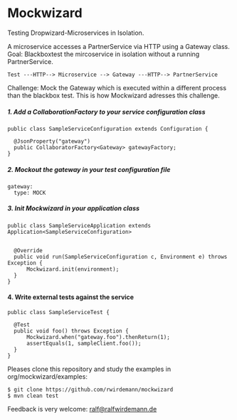 # Mockwizard
Testing Dropwizard-Microservices in Isolation.

A microservice accesses a PartnerService via HTTP using a Gateway class. Goal: Blackboxtest the mircoservice in isolation without a running PartnerService.

```
Test ---HTTP--> Microservice --> Gateway ---HTTP--> PartnerService
```

Challenge: Mock the Gateway which is executed within a different process than the blackbox test. This is how Mockwizard adresses this challenge.

##### 1. Add a CollaborationFactory to your service configuration class
```
public class SampleServiceConfiguration extends Configuration {

  @JsonProperty("gateway")
  public CollaboratorFactory<Gateway> gatewayFactory;
}
```

##### 2. Mockout the gateway in your test configuration file
```
gateway:
  type: MOCK
```

##### 3. Init Mockwizard in your application class
```
public class SampleServiceApplication extends Application<SampleServiceConfiguration> 


  @Override
  public void run(SampleServiceConfiguration c, Environment e) throws Exception {
      Mockwizard.init(environment);
  }
}
```

#### 4. Write external tests against the service
```
public class SampleServiceTest {

  @Test
  public void foo() throws Exception {
      Mockwizard.when("gateway.foo").thenReturn(1);
      assertEquals(1, sampleClient.foo());
  }
}
```

Pleases clone this repository and study the examples in org/mockwizard/examples:
```
$ git clone https://github.com/rwirdemann/mockwizard
$ mvn clean test
```

Feedback is very welcome: ralf@ralfwirdemann.de